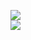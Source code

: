 [![](https://img.shields.io/badge/Made%20With-Github%20Spray-lightgrey.svg?style=for-the-badge&logo=github)](https://github.com/Annihil/github-spray#32035)  
[![](https://i.imgur.com/2DrTn0Z.gif)](https://github.com/Annihil/github-spray)